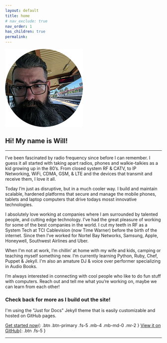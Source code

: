 ```yaml
---
layout: default
title: home
# nav_exclude: true
nav_order: 1
has_children: true
permalink: 
---
```

![alt-text](/assets/images/ninex_circle_250.png "here's what i look like!")  

## Hi! My name is Will!
---
I’ve been fascinated by radio frequency since before I can remember. I guess it all started with taking apart radios, phones and walkie-talkies as a kid growing up in the 80’s. From closed system RF & CATV, to IP Networking, WiFi, CDMA, GSM, & LTE and the devices that transmit and receive them, I love it all.

Today I’m just as disruptive, but in a much cooler way. I build and maintain scalable, hardened platforms that secure and manage the mobile phones, tablets and laptop computers that drive todays mosst innovative technologies.

I absolutely love working at companies where I am surrounded by talented people, and cutting edge technology. I’ve had the great pleasure of working for some of the best companies in the world. I cut my teeth in RF as a System Tech at TCI Cablevision (now Time Warner) before the birth of the internet. Since then I’ve worked for Nortel Bay Networks, Samsung, Apple, Honeywell, Southwest Airlines and Uber.

When I'm not at work, I’m chillin’ at home with my wife and kids, camping or teaching myself something new. I’m currently learning Python, Ruby, Chef, Puppet & Jekyll.  I'm also an amature DJ & voice over performer specializing in Audio Books.

I’m always interested in connecting with cool people who like to do fun stuff with computers. Reach out and tell me what you’re working on, maybe we can learn from each other!


### Check back for more as I build out the site!

I'm using the "Just for Docs" Jekyll theme that is easily customizable and hosted on GitHub pages.

[Get started now](#getting-started){: .btn .btn-primary .fs-5 .mb-4 .mb-md-0 .mr-2 } [View it on GitHub](https://github.com/pmarsceill/just-the-docs){: .btn .fs-5 }

---
